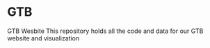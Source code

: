 # GTB
GTB Wesbite
This repository holds all the code and data for our GTB website and visualization
